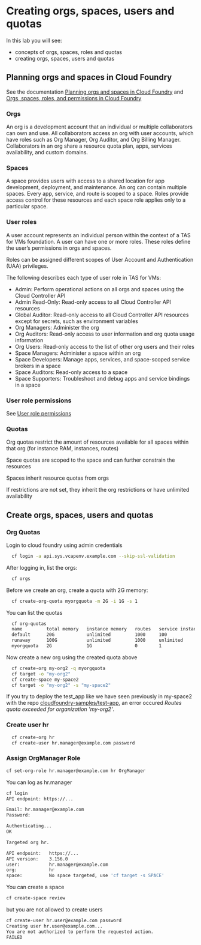# Creating orgs, spaces, users and quotas

In this lab you will see:

- concepts of orgs, spaces, roles and quotas
- creating orgs, spaces, users and quotas

## Planning orgs and spaces in Cloud Foundry

See the documentation [Planning orgs and spaces in Cloud Foundry](https://docs.cloudfoundry.org/concepts/orgs-and-spaces.html) and [Orgs, spaces, roles, and permissions in Cloud Foundry](hhttps://docs.vmware.com/en/VMware-Tanzu-Application-Service/4.0/tas-for-vms/roles.html)

### Orgs

An org is a development account that an individual or multiple collaborators can own and use. All collaborators access an org with user accounts, which have roles such as Org Manager, Org Auditor, and Org Billing Manager. Collaborators in an org share a resource quota plan, apps, services availability, and custom domains.

### Spaces

A space provides users with access to a shared location for app development, deployment, and maintenance. An org can contain multiple spaces. Every app, service, and route is scoped to a space. Roles provide access control for these resources and each space role applies only to a particular space.

### User roles

A user account represents an individual person within the context of a TAS for VMs foundation. A user can have one or more roles. These roles define the user’s permissions in orgs and spaces.

Roles can be assigned different scopes of User Account and Authentication (UAA) privileges.

The following describes each type of user role in TAS for VMs:

- Admin: Perform operational actions on all orgs and spaces using the Cloud Controller API
- Admin Read-Only: Read-only access to all Cloud Controller API resources
- Global Auditor: Read-only access to all Cloud Controller API resources except for secrets, such as environment variables
- Org Managers: Administer the org
- Org Auditors: Read-only access to user information and org quota usage information
- Org Users: Read-only access to the list of other org users and their roles
- Space Managers: Administer a space within an org
- Space Developers: Manage apps, services, and space-scoped service brokers in a space
- Space Auditors: Read-only access to a space
- Space Supporters: Troubleshoot and debug apps and service bindings in a space

### User role permissions

See [User role permissions](https://docs.vmware.com/en/VMware-Tanzu-Application-Service/4.0/tas-for-vms/roles.html#user-role-permissions-3)

### Quotas

Org quotas restrict the amount of resources available for all spaces within that org (for instance RAM, instances, routes)

Space quotas are scoped to the space and can further constrain the resources

Spaces inherit resource quotas from orgs

If restrictions are not set, they inherit the org restrictions or have unlimited availability

## Create orgs, spaces, users and quotas

### Org Quotas

Login to cloud foundry using admin credentials

```bash
  cf login -a api.sys.vcapenv.example.com --skip-ssl-validation
```

After logging in, list the orgs:

```bash
  cf orgs
```

Before we create an org, create a quota with 2G memory:

```bash
  cf create-org-quota myorgquota -m 2G -i 1G -s 1
```

You can list the quotas

```bash
  cf org-quotas
  name         total memory   instance memory   routes   service instances   paid service plans   app instances   route ports   log volume per second
  default      20G            unlimited         1000     100                 allowed              unlimited       0             unlimited
  runaway      100G           unlimited         1000     unlimited           allowed              unlimited       0             unlimited
  myorgquota   2G             1G                0        1                   disallowed           unlimited       0             unlimited  
```

Now create a new org using the created quota above

```bash
  cf create-org my-org2 -q myorgquota
  cf target -o "my-org2"
  cf create-space my-space2
  cf target -o "my-org2" -s "my-space2"
```

If you try to deploy the test_app like we have seen previously in my-space2 with the repo [cloudfoundry-samples/test-app](https://github.com/cloudfoundry-samples/test-app), an error occured *Routes quota exceeded for organization 'my-org2'*.

### Create user hr

```bash
  cf create-org hr
  cf create-user hr.manager@example.com password    
```

### Assign OrgManager Role

```bash
cf set-org-role hr.manager@example.com hr OrgManager
```

You can log as hr.manager

```bash
cf login 
API endpoint: https://...

Email: hr.manager@example.com
Password: 

Authenticating...
OK

Targeted org hr.

API endpoint:   https://...
API version:    3.156.0
user:           hr.manager@example.com
org:            hr
space:          No space targeted, use 'cf target -s SPACE'
```

You can create a space

```bash
cf create-space review
```

but you are not allowed to create users

```bash
cf create-user hr.user@example.com password
Creating user hr.user@example.com...
You are not authorized to perform the requested action.
FAILED
```
